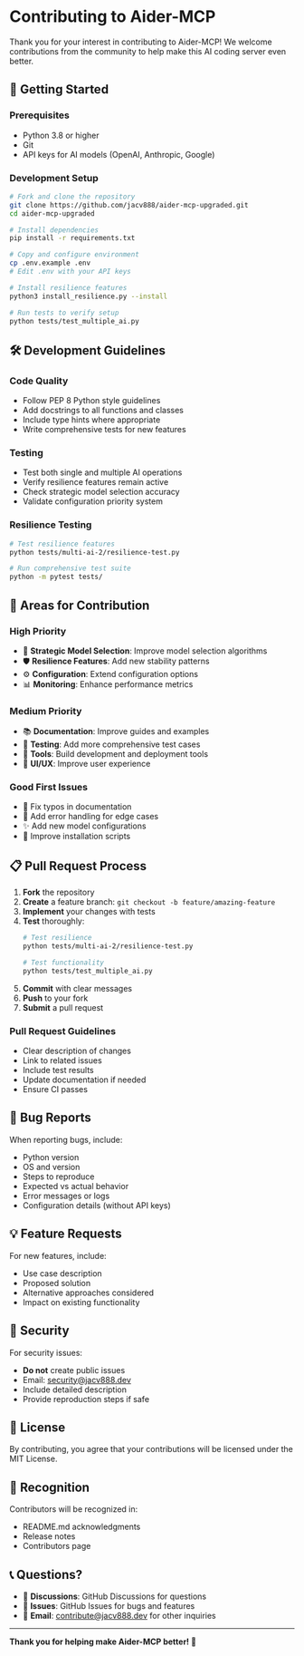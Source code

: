 # Contributing to Aider-MCP

Thank you for your interest in contributing to Aider-MCP! We welcome contributions from the community to help make this AI coding server even better.

## 🚀 Getting Started

### Prerequisites
- Python 3.8 or higher
- Git
- API keys for AI models (OpenAI, Anthropic, Google)

### Development Setup
```bash
# Fork and clone the repository
git clone https://github.com/jacv888/aider-mcp-upgraded.git
cd aider-mcp-upgraded

# Install dependencies
pip install -r requirements.txt

# Copy and configure environment
cp .env.example .env
# Edit .env with your API keys

# Install resilience features
python3 install_resilience.py --install

# Run tests to verify setup
python tests/test_multiple_ai.py
```

## 🛠️ Development Guidelines

### Code Quality
- Follow PEP 8 Python style guidelines
- Add docstrings to all functions and classes
- Include type hints where appropriate
- Write comprehensive tests for new features

### Testing
- Test both single and multiple AI operations
- Verify resilience features remain active
- Check strategic model selection accuracy
- Validate configuration priority system

### Resilience Testing
```bash
# Test resilience features
python tests/multi-ai-2/resilience-test.py

# Run comprehensive test suite
python -m pytest tests/
```

## 🎯 Areas for Contribution

### High Priority
- 🧠 **Strategic Model Selection**: Improve model selection algorithms
- 🛡️ **Resilience Features**: Add new stability patterns
- ⚙️ **Configuration**: Extend configuration options
- 📊 **Monitoring**: Enhance performance metrics

### Medium Priority
- 📚 **Documentation**: Improve guides and examples
- 🧪 **Testing**: Add more comprehensive test cases
- 🔧 **Tools**: Build development and deployment tools
- 🎨 **UI/UX**: Improve user experience

### Good First Issues
- 📝 Fix typos in documentation
- 🐛 Add error handling for edge cases
- ✨ Add new model configurations
- 🔧 Improve installation scripts

## 📋 Pull Request Process

1. **Fork** the repository
2. **Create** a feature branch: `git checkout -b feature/amazing-feature`
3. **Implement** your changes with tests
4. **Test** thoroughly:
   ```bash
   # Test resilience
   python tests/multi-ai-2/resilience-test.py
   
   # Test functionality
   python tests/test_multiple_ai.py
   ```
5. **Commit** with clear messages
6. **Push** to your fork
7. **Submit** a pull request

### Pull Request Guidelines
- Clear description of changes
- Link to related issues
- Include test results
- Update documentation if needed
- Ensure CI passes

## 🐛 Bug Reports

When reporting bugs, include:
- Python version
- OS and version
- Steps to reproduce
- Expected vs actual behavior
- Error messages or logs
- Configuration details (without API keys)

## 💡 Feature Requests

For new features, include:
- Use case description
- Proposed solution
- Alternative approaches considered
- Impact on existing functionality

## 🔐 Security

For security issues:
- **Do not** create public issues
- Email: security@jacv888.dev
- Include detailed description
- Provide reproduction steps if safe

## 📄 License

By contributing, you agree that your contributions will be licensed under the MIT License.

## 🙏 Recognition

Contributors will be recognized in:
- README.md acknowledgments
- Release notes
- Contributors page

## 📞 Questions?

- 💬 **Discussions**: GitHub Discussions for questions
- 🐛 **Issues**: GitHub Issues for bugs and features
- 📧 **Email**: contribute@jacv888.dev for other inquiries

---

**Thank you for helping make Aider-MCP better! 🚀**
